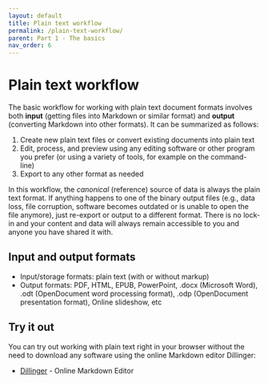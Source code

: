 ```yaml
---
layout: default
title: Plain text workflow
permalink: /plain-text-workflow/
parent: Part 1 - The basics
nav_order: 6
---
```


# Plain text workflow

The basic workflow for working with plain text document formats involves both **input** (getting files into Markdown or similar format) and **output** (converting Markdown into other formats). It can be summarized as follows:

1. Create new plain text files or convert existing documents into plain text
2. Edit, process, and preview using any editing software or other program you prefer (or using a variety of tools, for example on the command-line)
3. Export to any other format as needed

In this workflow, the _canonical_ (reference) source of data is always the plain text format. If anything happens to one of the binary output files (e.g., data loss, file corruption, software becomes outdated or is unable to open the file anymore), just re-export or output to a different format. There is no lock-in and your content and data will always remain accessible to you and anyone you have shared it with.

## Input and output formats

* Input/storage formats: plain text (with or without markup)
* Output formats: PDF, HTML, EPUB, PowerPoint, .docx (Microsoft Word), .odt (OpenDocument word processing format), .odp (OpenDocument presentation format), Online slideshow, etc

## Try it out

You can try out working with plain text right in your browser without the need to download any software using the online Markdown editor Dillinger:

* [Dillinger](https://dillinger.io/) - Online Markdown Editor
